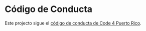 # Código de Conducta

Este projecto sigue el [código de conducta de Code 4 Puerto Rico](https://github.com/Code4PuertoRico/codeofconduct).